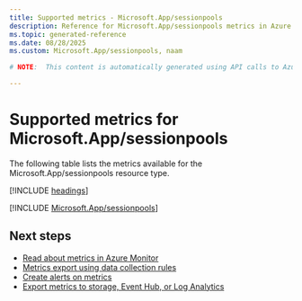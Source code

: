 ```yaml
---
title: Supported metrics - Microsoft.App/sessionpools
description: Reference for Microsoft.App/sessionpools metrics in Azure Monitor.
ms.topic: generated-reference
ms.date: 08/28/2025
ms.custom: Microsoft.App/sessionpools, naam

# NOTE:  This content is automatically generated using API calls to Azure. Any edits made on these files will be overwritten in the next run of the script. 

---
```


  
# Supported metrics for Microsoft.App/sessionpools
  
The following table lists the metrics available for the Microsoft.App/sessionpools resource type.  
  
  
[!INCLUDE [headings](~/reusable-content/ce-skilling/azure/includes/azure-monitor/reference/metrics/metrics-headings.md)]  
  
 

[!INCLUDE [Microsoft.App/sessionpools](~/reusable-content/ce-skilling/azure/includes/azure-monitor/reference/metrics/microsoft-app-sessionpools-metrics-include.md)]  



## Next steps

- [Read about metrics in Azure Monitor](/azure/azure-monitor/data-platform)
- [Metrics export using data collection rules](/azure/azure-monitor/essentials/data-collection-metrics)
- [Create alerts on metrics](/azure/azure-monitor/alerts/alerts-overview)
- [Export metrics to storage, Event Hub, or Log Analytics](/azure/azure-monitor/essentials/platform-logs-overview)
